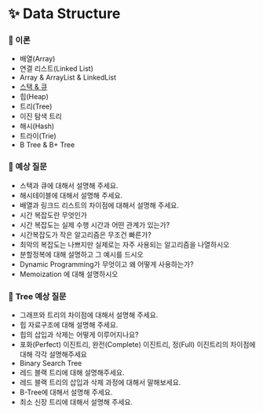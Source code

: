 # ✨ Data Structure

### 📌 이론

- 배열(Array)
- 연결 리스트(Linked List)
- Array & ArrayList & LinkedList
- [스택 & 큐](https://github.com/SeoYeonBae/CS_study/blob/main/DataStructure/%ec%8a%a4%ed%83%9d%26%ed%81%90.md)
- 힙(Heap)
- 트리(Tree)
- 이진 탐색 트리
- 해시(Hash)
- 트라이(Trie)
- B Tree & B+ Tree

### 📌 예상 질문
- 스택과 큐에 대해서 설명해 주세요.
- 해시테이블에 대해서 설명해 주세요.
- 배열과 링크드 리스트의 차이점에 대해서 설명해 주세요.
- 시간 복잡도란 무엇인가
- 시간 복잡도는 실제 수행 시간과 어떤 관계가 있는가?
- 시간복잡도가 작은 알고리즘은 무조건 빠른가?
- 최악의 복잡도는 나쁘지만 실제로는 자주 사용되는 알고리즘을 나열하시오
- 분할정복에 대해 설명하고 그 예시를 드시오
- Dynamic Programming가 무엇이고 왜 어떻게 사용하는가?
- Memoization 에 대해 설명하시오

### 📌 **Tree 예상 질문**

- 그래프와 트리의 차이점에 대해서 설명해 주세요.
- 힙 자료구조에 대해 설명해 주세요.
- 힙의 삽입과 삭제는 어떻게 이루어지나요?
- 포화(Perfect) 이진트리, 완전(Complete) 이진트리, 정(Full) 이진트리의 차이점에 대해 각각 설명해주세요
- Binary Search Tree
- 레드 블랙 트리에 대해 설명해주세요.
- 레드 블랙 트리의 삽입과 삭제 과정에 대해서 말해보세요.
- B-Tree에 대해서 설명해 주세요.
- 최소 신장 트리에 대해서 설명해 주세요.
